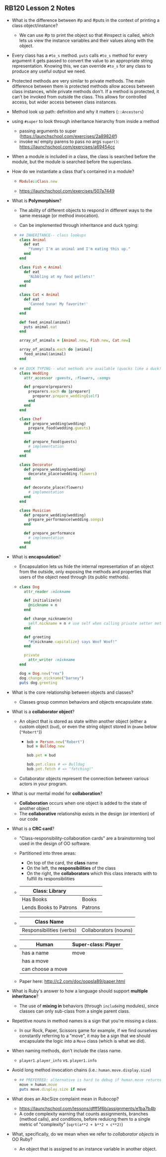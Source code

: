 ## RB120 Lesson 2 Notes

* What is the difference between #p and #puts in the context of printing a class object/instance?
  
  * We can use #p to print the object so that #inspect is called, which lets us view the instance variables and their values along with the object.
  
* Every class has a `#to_s` method. `puts` calls `#to_s` method for every argument it gets passed to convert the value to an appropriate string representation. Knowing this, we can override `#to_s` for any class to produce any useful output we need.

* Protected methods are very similar to private methods. The main difference between them is protected methods allow access between class instances, while private methods don't. If a method is protected, it can't be invoked from outside the class. This allows for controlled access, but wider access between class instances.

* Method look up path: definition and why it matters (`::Ancestors`)

* using `#super` to look through inheritance hierarchy from inside a method

  * passing arguments to super (https://launchschool.com/exercises/2a89824f)
  * invoke w/ empty parens to pass no args `super()`: https://launchschool.com/exercises/a69454cc

* When a module is included in a class, the class is searched before the module, but the module is searched before the superclass.

* How do we instantiate a class that's contained in a module?

  * ```Ruby
    Module::Class.new
    ```

  * https://launchschool.com/exercises/507a7449

* What is **Polymorphism**?

  * The ability of different objects to respond in different ways to the same message (or method invocation).

  * Can be implemented through inheritance and duck typing:

  * ```Ruby
    ## INHERITANCE-- class lookups
    class Animal
      def eat
        "Yummy! I'm an animal and I'm eating this up."
      end
    end
    
    class Fish < Animal
      def eat
        'Nibbling at my food pellets!'
      end
    end
    
    class Cat < Animal
      def eat
        'Canned tuna! My favorite!'
      end
    end
    
    def feed_animal(animal)
      puts animal.eat
    end
    
    array_of_animals = [Animal.new, Fish.new, Cat.new]
    
    array_of_animals.each do |animal|
      feed_animal(animal)
    end
    ```

  * ```Ruby
    ## DUCK TYPING-- what methods are available (quacks like a duck?)
    class Wedding
      attr_accessor :guests, :flowers, :songs
    
      def prepare(preparers)
        preparers.each do |preparer|
          preparer.prepare_wedding(self)
        end
      end
    end
    
    class Chef
      def prepare_wedding(wedding)
        prepare_food(wedding.guests)
      end
    
      def prepare_food(guests)
        # implementation
      end
    end
    
    class Decorator
      def prepare_wedding(wedding)
        decorate_place(wedding.flowers)
      end
    
      def decorate_place(flowers)
        # implementation
      end
    end
    
    class Musician
      def prepare_wedding(wedding)
        prepare_performance(wedding.songs)
      end
    
      def prepare_performance
        # implementation
      end
    end
    ```

* What is **encapsulation**?

  * Encapsulation lets us hide the internal representation of an object from the outside, only exposing the methods and properties that users of the object need through (its public methods).

  * ```Ruby
    class Dog
      attr_reader :nickname
    
      def initialize(n)
        @nickname = n
      end
    
      def change_nickname(n)
        self.nickname = n # use self when calling private setter methods
      end
    
      def greeting
        "#{nickname.capitalize} says Woof Woof!"
      end
    
      private
        attr_writer :nickname
    end
    
    dog = Dog.new("rex")
    dog.change_nickname("barney")
    puts dog.greeting
    ```

* What is the core relationship between objects and classes?

  * Classes group common behaviors and objects encapsulate state.

* What is a **collaborator object**?

  * An object that is stored as state within another object (either a custom object (`bud`), or even the string object stored in `@name` below (`"Robert"`))

    * ```Ruby
      bob = Person.new("Robert")
      bud = Bulldog.new
      
      bob.pet = bud
      
      bob.pet.class # => Bulldog
      bob.pet.fetch # => "fetching!"
      ```

  * Collaborator objects represent the connection between various actors in your program.

* What is our mental model for **collaboration**?

  * **Collaboration** occurs when one object is added to the state of another object
  * The **collaborative** relationship exists in the design (or intention) of our code

* What is a **CRC card**?

  * "Class-responsibility-collaboration cards" are a brainstorming tool used in the design of OO software.

  * Partitioned into three areas:

    * On top of the card, the **class** name
    * On the left, the **responsibilities** of the class
    * On the right, the **collaborators** which this class interacts with to fulfill its responsibilities

  * | Class: Library         |         |
    | ---------------------- | ------- |
    | Has Books              | Books   |
    | Lends Books to Patrons | Patrons |

  * | Class Name               |                       |
    | ------------------------ | --------------------- |
    | Responsibilities (verbs) | Collaborators (nouns) |

  * | Human             | Super-class: Player |
    | ----------------- | ------------------- |
    | has a name        | move                |
    | has a move        |                     |
    | can choose a move |                     |

  * Paper here: http://c2.com/doc/oopsla89/paper.html

* What is Ruby's answer to how a language should support **multiple inheritance**?

  * The use of **mixing in** behaviors (through `include`ing modules), since classes can only sub-class from a single parent class.

* Repetitive nouns in method names is a sign that you're missing a class.

  * In our Rock, Paper, Scissors game for example, if we find ourselves constantly referring to a "move", it may be a sign that we should encapsulate the logic into a `Move` class (which is what we did). 

* When naming methods, don't include the class name.

  * `player1.player_info` vs. `player1.info`

* Avoid long method invocation chains (i.e.: `human.move.display.size`)

  * ```Ruby
    ## PREFERRED: alternative is hard to debug if human.move returns nil, etc.
    move = human.move
    puts move.display.size if move
    ```

* What does an AbcSize complaint mean in Rubocop?

  * https://launchschool.com/lessons/dfff5f6b/assignments/e1ba7b4b
  * A code complexity warning that counts assignments, branches (method calls), and conditions, before reduicng them to a single metric of "complexity" (`sqrt(a**2 + b**2 + c**2)`)

* What, specifically, do we mean when we refer to *collaborator objects* in OO Ruby?

  * An object that is assigned to an instance variable in another object.

  